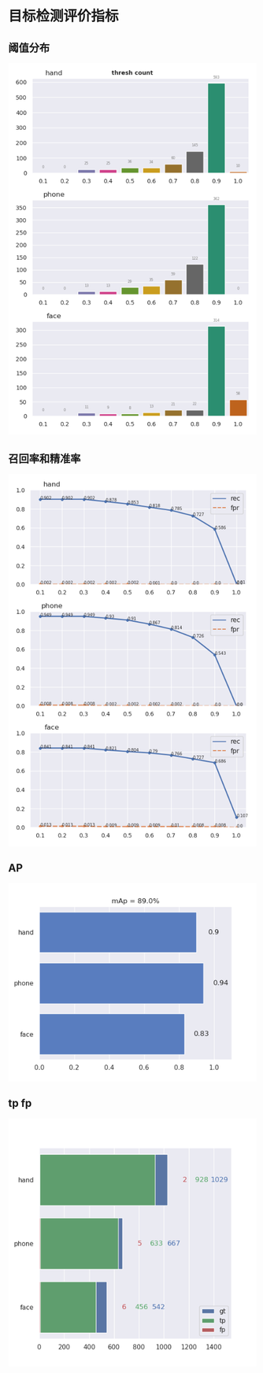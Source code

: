 # 目标检测评价指标
## 阈值分布
![](./cls_thresh.png)

## 召回率和精准率
![](./rec_fpr.png)

## AP
![](./mAp.png)


## tp fp
![](./gt_tp_fp.png)